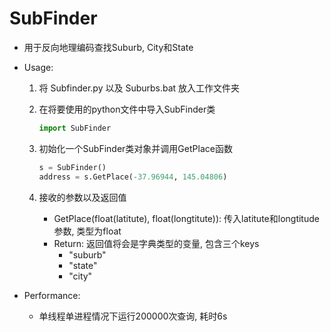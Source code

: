 # SubFinder

- 用于反向地理编码查找Suburb, City和State

- Usage:

  1. 将 Subfinder.py 以及 Suburbs.bat 放入工作文件夹

  2. 在将要使用的python文件中导入SubFinder类

     ```python
     import SubFinder
     ```

  3. 初始化一个SubFinder类对象并调用GetPlace函数

     ```python
     s = SubFinder()
     address = s.GetPlace(-37.96944, 145.04806)
     ```

  4. 接收的参数以及返回值
     - GetPlace(float(latitute), float(longtitute)): 传入latitute和longtitude参数, 类型为float
     - Return: 返回值将会是字典类型的变量, 包含三个keys
       - "suburb"
       - "state"
       - "city"

- Performance:
  - 单线程单进程情况下运行200000次查询, 耗时6s